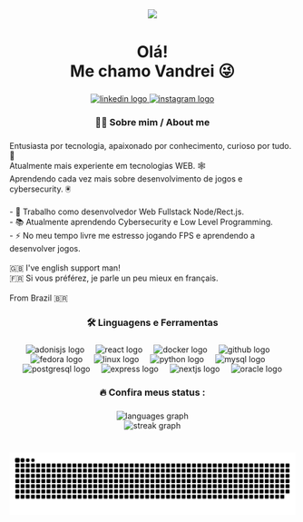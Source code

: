 <div align="center">
  <img height="150" src="https://repository-images.githubusercontent.com/462900780/0a10af70-6cbf-46df-9071-0ff586a3b1d6"  />
</div>

###

<h1 align="center">Olá!<br>Me chamo Vandrei 😜</h1>

###

<div align="center">
  <a href="https://www.linkedin.com/in/vandrei-peres-5b90aa1b9/" target="_blank">
    <img src="https://img.shields.io/static/v1?message=LinkedIn&logo=linkedin&label=&color=0077B5&logoColor=white&labelColor=&style=for-the-badge" height="25" alt="linkedin logo"  />
  </a>
  <a href="https://www.instagram.com/vandrei_/" target="_blank">
    <img src="https://img.shields.io/static/v1?message=Instagram&logo=instagram&label=&color=E4405F&logoColor=white&labelColor=&style=for-the-badge" height="25" alt="instagram logo"  />
  </a>
</div>

###

<h3 align="center">🙇🏻 Sobre mim / About me</h3>

###

<p align="left">Entusiasta por tecnologia, apaixonado por conhecimento, curioso por tudo. 💙<br>Atualmente mais experiente em tecnologias WEB. 🕸️<br>Aprendendo cada vez mais sobre desenvolvimento de jogos e cybersecurity. 🖲️<br><br>- 🔭 Trabalho como desenvolvedor Web Fullstack Node/Rect.js.<br>- 📚 Atualmente aprendendo Cybersecurity e Low Level Programming.<br>- ⚡ No meu tempo livre me estresso jogando FPS e aprendendo a desenvolver jogos.<br><br>🇬🇧 I've english support man!<br>🇫🇷 Si vous préférez, je parle un peu mieux en français.<br><br>From Brazil 🇧🇷</p>

###

<h3 align="center">🛠 Linguagens e Ferramentas</h3>

###

<div align="center">
  <img src="https://img.shields.io/badge/AdonisJS-5A45FF?logo=adonisjs&logoColor=white&style=for-the-badge" height="40" alt="adonisjs logo"  />
  <img width="12" />
  <img src="https://img.shields.io/badge/React-61DAFB?logo=react&logoColor=black&style=for-the-badge" height="40" alt="react logo"  />
  <img width="12" />
  <img src="https://img.shields.io/badge/Docker-2496ED?logo=docker&logoColor=white&style=for-the-badge" height="40" alt="docker logo"  />
  <img width="12" />
  <img src="https://img.shields.io/badge/GitHub-181717?logo=github&logoColor=white&style=for-the-badge" height="40" alt="github logo"  />
  <img width="12" />
  <img src="https://img.shields.io/badge/Fedora-51A2DA?logo=fedora&logoColor=black&style=for-the-badge" height="40" alt="fedora logo"  />
  <img width="12" />
  <img src="https://img.shields.io/badge/Linux-FCC624?logo=linux&logoColor=black&style=for-the-badge" height="40" alt="linux logo"  />
  <img width="12" />
  <img src="https://img.shields.io/badge/Python-3776AB?logo=python&logoColor=white&style=for-the-badge" height="40" alt="python logo"  />
  <img width="12" />
  <img src="https://img.shields.io/badge/MySQL-4479A1?logo=mysql&logoColor=white&style=for-the-badge" height="40" alt="mysql logo"  />
  <img width="12" />
  <img src="https://img.shields.io/badge/PostgreSQL-4169E1?logo=postgresql&logoColor=white&style=for-the-badge" height="40" alt="postgresql logo"  />
  <img width="12" />
  <img src="https://img.shields.io/badge/Express-000000?logo=express&logoColor=white&style=for-the-badge" height="40" alt="express logo"  />
  <img width="12" />
  <img src="https://img.shields.io/badge/Next.js-000000?logo=nextdotjs&logoColor=white&style=for-the-badge" height="40" alt="nextjs logo"  />
  <img width="12" />
  <img src="https://img.shields.io/badge/Oracle-F80000?logo=oracle&logoColor=white&style=for-the-badge" height="40" alt="oracle logo"  />
</div>

###

<h3 align="center">🔥   Confira meus status :</h3>

###

<div align="center">
  <img src="https://github-readme-stats.vercel.app/api/top-langs?username=Vandrei-rar&locale=pt-br&hide_title=false&layout=compact&card_width=320&langs_count=5&theme=merko&hide_border=false&order=2" height="150" alt="languages graph" /> <br>
  <img src="https://streak-stats.demolab.com?user=Vandrei-rar&locale=pt-br&mode=daily&theme=merko&hide_border=false&border_radius=5&date_format=j/n[/Y]&order=3" height="220" alt="streak graph"  />
</div>

###

# <img src="https://raw.githubusercontent.com/Vandrei-rar/Vandrei-rar/output/snake.svg" alt="Snake animation" />

###
